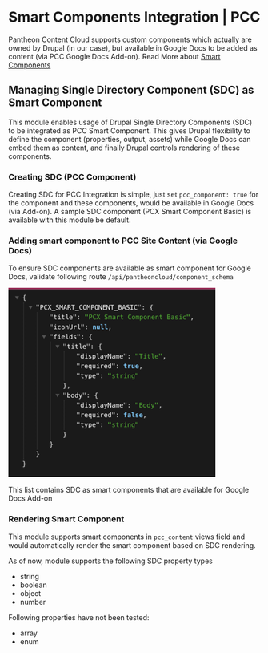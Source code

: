 # Smart Components Integration | PCC

Pantheon Content Cloud supports custom components which actually are owned by Drupal (in our case), but available in
Google Docs to be added as content (via PCC Google Docs Add-on). Read More about [Smart Components](https://pcc.pantheon.io/docs/content-cloud-smart-custom-components)

## Managing Single Directory Component (SDC) as Smart Component

This module enables usage of Drupal Single Directory Components (SDC) to be integrated as PCC Smart Component. This
gives Drupal flexibility to define the component (properties, output, assets) while Google Docs can embed them as
content, and finally Drupal controls rendering of these components.

### Creating SDC (PCC Component)

Creating SDC for PCC Integration is simple, just set `pcc_component: true` for the component and these components, would
be available in Google Docs (via Add-on). A sample SDC component (PCX Smart Component Basic) is available with this 
module be default.

### Adding smart component to PCC Site Content (via Google Docs)

To ensure SDC components are available as smart component for Google Docs, validate following route
`/api/pantheoncloud/component_schema`

![Create View - Show PCC Site](./screenshots/api-component-schema.png)

This list contains SDC as smart components that are available for Google Docs Add-on

### Rendering Smart Component

This module supports smart components in `pcc_content` views field and would automatically render the smart component
based on SDC rendering.

As of now, module supports the following SDC property types

- string
- boolean
- object
- number

Following properties have not been tested:

- array
- enum
